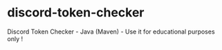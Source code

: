 # discord-token-checker
Discord Token Checker -  Java (Maven) - Use it for educational purposes only !
